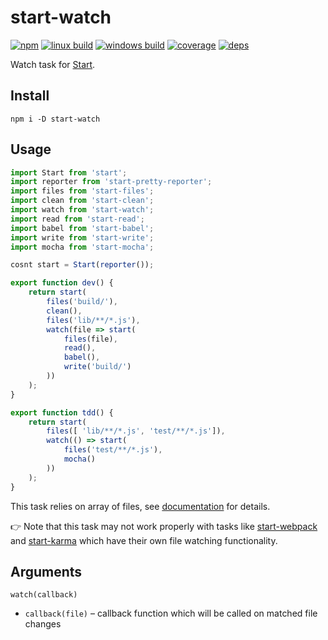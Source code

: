 # start-watch

[![npm](https://img.shields.io/npm/v/start-watch.svg?style=flat-square)](https://www.npmjs.com/package/start-watch)
[![linux build](https://img.shields.io/travis/start-runner/watch/master.svg?label=linux&style=flat-square)](https://travis-ci.org/start-runner/watch)
[![windows build](https://img.shields.io/appveyor/ci/start-runner/watch/master.svg?label=windows&style=flat-square)](https://ci.appveyor.com/project/start-runner/watch)
[![coverage](https://img.shields.io/codecov/c/github/start-runner/watch/master.svg?style=flat-square)](https://codecov.io/github/start-runner/watch)
[![deps](https://img.shields.io/gemnasium/start-runner/watch.svg?style=flat-square)](https://gemnasium.com/start-runner/watch)

Watch task for [Start](https://github.com/start-runner/start).

## Install

```
npm i -D start-watch
```

## Usage

```js
import Start from 'start';
import reporter from 'start-pretty-reporter';
import files from 'start-files';
import clean from 'start-clean';
import watch from 'start-watch';
import read from 'start-read';
import babel from 'start-babel';
import write from 'start-write';
import mocha from 'start-mocha';

cosnt start = Start(reporter());

export function dev() {
    return start(
        files('build/'),
        clean(),
        files('lib/**/*.js'),
        watch(file => start(
            files(file),
            read(),
            babel(),
            write('build/')
        ))
    );
}

export function tdd() {
    return start(
        files([ 'lib/**/*.js', 'test/**/*.js']),
        watch(() => start(
            files('test/**/*.js'),
            mocha()
        ))
    );
}
```

This task relies on array of files, see [documentation](https://github.com/start-runner/start#readme) for details.

:point_right: Note that this task may not work properly with tasks like [start-webpack](https://github.com/start-runner/webpack) and [start-karma](https://github.com/start-runner/karma) which have their own file watching functionality.

## Arguments

`watch(callback)`

* `callback(file)` – callback function which will be called on matched file changes
